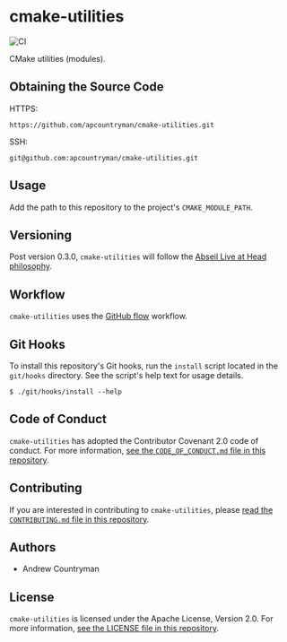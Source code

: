 # cmake-utilities
![CI](https://github.com/apcountryman/cmake-utilities/workflows/CI/badge.svg)

CMake utilities (modules).

## Obtaining the Source Code
HTTPS:
```
https://github.com/apcountryman/cmake-utilities.git
```
SSH:
```
git@github.com:apcountryman/cmake-utilities.git
```

## Usage
Add the path to this repository to the project's `CMAKE_MODULE_PATH`.

## Versioning
Post version 0.3.0, `cmake-utilities` will follow the [Abseil Live at Head
philosophy](https://abseil.io/about/philosophy).

## Workflow
`cmake-utilities` uses the [GitHub flow](https://guides.github.com/introduction/flow/)
workflow.

## Git Hooks
To install this repository's Git hooks, run the `install` script located in the
`git/hooks` directory. See the script's help text for usage details.
```
$ ./git/hooks/install --help
```

## Code of Conduct
`cmake-utilities` has adopted the Contributor Covenant 2.0 code of conduct.
For more information, [see the `CODE_OF_CONDUCT.md` file in this
repository](CODE_OF_CONDUCT.md).

## Contributing
If you are interested in contributing to `cmake-utilities`, please [read the
`CONTRIBUTING.md` file in this repository](CONTRIBUTING.md).

## Authors
- Andrew Countryman

## License
`cmake-utilities` is licensed under the Apache License, Version 2.0. For more information,
[see the LICENSE file in this repository](LICENSE).
